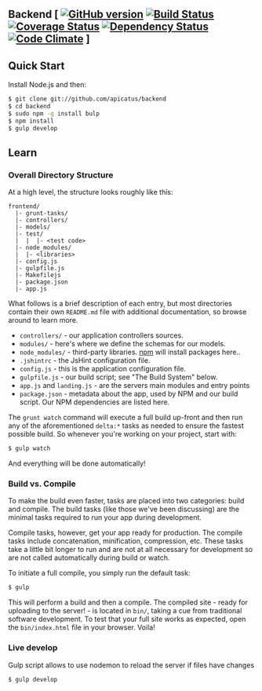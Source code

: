## Backend [ [![GitHub version](https://badge.fury.io/gh/apicatus%2Fbackend.png)](http://badge.fury.io/gh/apicatus%2Fbackend) [![Build Status](https://travis-ci.org/apicatus/backend.svg?branch=master)](https://travis-ci.org/apicatus/backend) [![Coverage Status](https://coveralls.io/repos/apicatus/backend/badge.png)](https://coveralls.io/r/apicatus/backend) [![Dependency Status](https://gemnasium.com/apicatus/backend.svg)](https://gemnasium.com/apicatus/backend) [![Code Climate](https://codeclimate.com/github/apicatus/backend.png)](https://codeclimate.com/github/apicatus/backend) ]

## Quick Start

Install Node.js and then:

```sh
$ git clone git://github.com/apicatus/backend
$ cd backend
$ sudo npm -g install bulp
$ npm install
$ gulp develop
```
## Learn

### Overall Directory Structure

At a high level, the structure looks roughly like this:

```
frontend/
  |- grunt-tasks/
  |- controllers/
  |- models/
  |- test/
  |  |  |- <test code>
  |- node_modules/
  |  |- <libraries>
  |- config.js
  |- gulpfile.js
  |- Makefilejs
  |- package.json
  |- app.js
```

What follows is a brief description of each entry, but most directories contain
their own `README.md` file with additional documentation, so browse around to
learn more.

- `controllers/` - our application controllers sources.
- `modules/` - here's where we define the schemas for our models.
- `node_modules/` - third-party libraries. [npm](http://npmjs.org) will install
  packages here..
- `.jshintrc` - the JsHint configuration file.
- `config.js` - this is the application configuration file.
- `gulpfile.js` - our build script; see "The Build System" below.
- `app.js` and `landing.js` - are the servers main modules and entry points
- `package.json` - metadata about the app, used by NPM and our build script. Our
  NPM dependencies are listed here.

The `grunt watch` command will execute a full build
up-front and then run any of the aforementioned `delta:*` tasks as needed to
ensure the fastest possible build. So whenever you're working on your project,
start with:

```sh
$ gulp watch
```

And everything will be done automatically!

### Build vs. Compile

To make the build even faster, tasks are placed into two categories: build and
compile. The build tasks (like those we've been discussing) are the minimal
tasks required to run your app during development.

Compile tasks, however, get your app ready for production. The compile tasks
include concatenation, minification, compression, etc. These tasks take a little
bit longer to run and are not at all necessary for development so are not called
automatically during build or watch.

To initiate a full compile, you simply run the default task:

```sh
$ gulp
```

This will perform a build and then a compile. The compiled site - ready for
uploading to the server! - is located in `bin/`, taking a cue from
traditional software development. To test that your full site works as
expected, open the `bin/index.html` file in your browser. Voila!

###  Live develop
Gulp script allows to use nodemon to reload the server if files have changes

```sh
$ gulp develop
```


